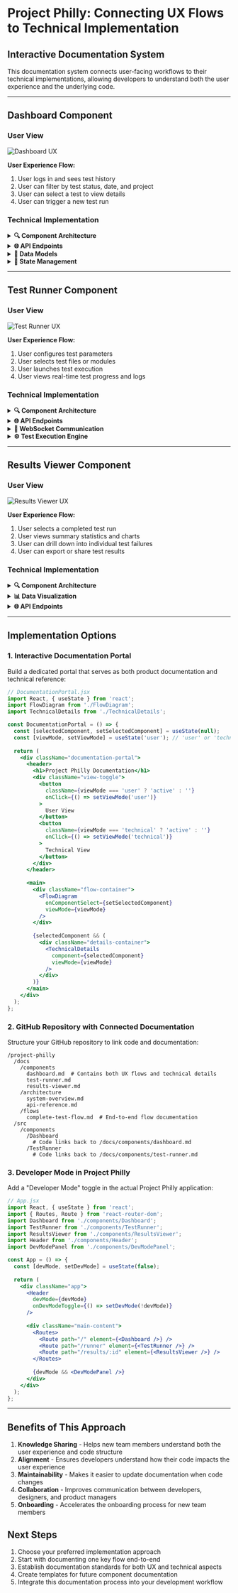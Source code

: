 # Project Philly: Connecting UX Flows to Technical Implementation

## Interactive Documentation System

This documentation system connects user-facing workflows to their technical implementations, allowing developers to understand both the user experience and the underlying code.

---

## Dashboard Component

### User View
![Dashboard UX](placeholder)

**User Experience Flow:**
1. User logs in and sees test history
2. User can filter by test status, date, and project
3. User can select a test to view details
4. User can trigger a new test run

### Technical Implementation

<details>
<summary><strong>🔍 Component Architecture</strong></summary>

```jsx
// DashboardContainer.jsx
import React, { useEffect, useState } from 'react';
import TestHistoryTable from './TestHistoryTable';
import FilterPanel from './FilterPanel';
import { fetchTestHistory } from '../api/testApi';
import { useAuth } from '../context/AuthContext';

const DashboardContainer = () => {
  const [tests, setTests] = useState([]);
  const [filters, setFilters] = useState({
    status: 'all',
    dateRange: 'week',
    project: 'all'
  });
  const { user } = useAuth();
  
  useEffect(() => {
    const loadTests = async () => {
      const testData = await fetchTestHistory(user.id, filters);
      setTests(testData);
    };
    
    loadTests();
  }, [filters, user.id]);
  
  return (
    <div className="dashboard-container">
      <h1>Test Dashboard</h1>
      <FilterPanel filters={filters} setFilters={setFilters} />
      <TestHistoryTable tests={tests} />
    </div>
  );
};

export default DashboardContainer;
```
</details>

<details>
<summary><strong>🌐 API Endpoints</strong></summary>

| Endpoint | Method | Description | Request Parameters | Response |
|----------|--------|-------------|-------------------|----------|
| `/api/tests` | GET | Fetches test history | `userId`, `status`, `dateRange`, `project` | Array of test objects |
| `/api/tests/{id}` | GET | Fetches single test details | `id` | Test object with full details |
| `/api/tests` | POST | Creates a new test run | `projectId`, `testConfig` | Created test object |

```javascript
// testApi.js
export const fetchTestHistory = async (userId, filters) => {
  const queryParams = new URLSearchParams({
    userId,
    status: filters.status,
    dateRange: filters.dateRange,
    project: filters.project
  });
  
  const response = await fetch(`/api/tests?${queryParams}`);
  return response.json();
};
```
</details>

<details>
<summary><strong>💾 Data Models</strong></summary>

```typescript
// models/Test.ts
interface Test {
  id: string;
  projectId: string;
  name: string;
  status: 'queued' | 'running' | 'completed' | 'failed';
  startTime: Date;
  endTime?: Date;
  results?: TestResults;
  userId: string;
  config: TestConfig;
}

interface TestConfig {
  targetEnvironment: string;
  parallelExecutions: number;
  timeout: number;
  retryPolicy: RetryPolicy;
}

interface TestResults {
  passCount: number;
  failCount: number;
  skippedCount: number;
  duration: number;
  errorLogs: ErrorLog[];
}
```
</details>

<details>
<summary><strong>🔄 State Management</strong></summary>

```javascript
// store/testSlice.js
import { createSlice, createAsyncThunk } from '@reduxjs/toolkit';
import { fetchTestHistory, fetchTestById } from '../api/testApi';

export const getTestHistory = createAsyncThunk(
  'tests/getHistory',
  async ({userId, filters}) => {
    return await fetchTestHistory(userId, filters);
  }
);

const testSlice = createSlice({
  name: 'tests',
  initialState: {
    tests: [],
    selectedTest: null,
    loading: false,
    error: null
  },
  reducers: {
    // Reducers here
  },
  extraReducers: (builder) => {
    builder
      .addCase(getTestHistory.pending, (state) => {
        state.loading = true;
      })
      .addCase(getTestHistory.fulfilled, (state, action) => {
        state.tests = action.payload;
        state.loading = false;
      })
      .addCase(getTestHistory.rejected, (state, action) => {
        state.loading = false;
        state.error = action.error.message;
      });
  }
});

export default testSlice.reducer;
```
</details>

---

## Test Runner Component

### User View
![Test Runner UX](placeholder)

**User Experience Flow:**
1. User configures test parameters
2. User selects test files or modules
3. User launches test execution
4. User views real-time test progress and logs

### Technical Implementation

<details>
<summary><strong>🔍 Component Architecture</strong></summary>

```jsx
// TestRunnerContainer.jsx
import React, { useState } from 'react';
import TestConfigForm from './TestConfigForm';
import TestFileSelector from './TestFileSelector';
import RunnerControls from './RunnerControls';
import TestProgress from './TestProgress';
import { startTestRun } from '../api/runnerApi';

const TestRunnerContainer = ({ projectId }) => {
  const [config, setConfig] = useState({
    environment: 'staging',
    parallelExecutions: 2,
    timeout: 30,
    retryPolicy: 'once'
  });
  const [selectedFiles, setSelectedFiles] = useState([]);
  const [runStatus, setRunStatus] = useState(null);
  
  const handleStartRun = async () => {
    setRunStatus('starting');
    try {
      const runId = await startTestRun(projectId, config, selectedFiles);
      setRunStatus('running');
      // Initialize WebSocket connection to get real-time updates
      initializeRunnerSocket(runId);
    } catch (err) {
      setRunStatus('error');
      console.error(err);
    }
  };
  
  return (
    <div className="test-runner-container">
      <h1>Test Runner</h1>
      <TestConfigForm config={config} onChange={setConfig} />
      <TestFileSelector 
        projectId={projectId} 
        selectedFiles={selectedFiles}
        onSelectionChange={setSelectedFiles} 
      />
      <RunnerControls 
        onStart={handleStartRun} 
        disabled={selectedFiles.length === 0 || runStatus === 'running'} 
      />
      {runStatus && <TestProgress status={runStatus} />}
    </div>
  );
};

export default TestRunnerContainer;
```
</details>

<details>
<summary><strong>🌐 API Endpoints</strong></summary>

| Endpoint | Method | Description | Request Parameters | Response |
|----------|--------|-------------|-------------------|----------|
| `/api/projects/{id}/files` | GET | Lists test files | `projectId` | Array of file objects |
| `/api/runner/start` | POST | Starts a test run | `projectId`, `config`, `files` | Run ID and initial status |
| `/api/runner/{id}/stop` | POST | Stops a running test | `runId` | Status confirmation |
| `/ws/runner/{id}` | WebSocket | Real-time test progress | `runId` | Stream of test events |

```javascript
// runnerApi.js
export const startTestRun = async (projectId, config, files) => {
  const response = await fetch('/api/runner/start', {
    method: 'POST',
    headers: {
      'Content-Type': 'application/json'
    },
    body: JSON.stringify({
      projectId,
      config,
      files: files.map(f => f.id)
    })
  });
  
  const data = await response.json();
  return data.runId;
};

export const initializeRunnerSocket = (runId) => {
  const socket = new WebSocket(`ws://localhost:8080/ws/runner/${runId}`);
  
  socket.onmessage = (event) => {
    const data = JSON.parse(event.data);
    // Dispatch to store or update component state
    store.dispatch(updateTestProgress(data));
  };
  
  return socket;
};
```
</details>

<details>
<summary><strong>🔄 WebSocket Communication</strong></summary>

```javascript
// Backend WebSocket handler (Node.js example)
const WebSocket = require('ws');
const TestRunner = require('./testRunner');

const startWebSocketServer = (server) => {
  const wss = new WebSocket.Server({ server });
  
  wss.on('connection', (ws, req) => {
    const runId = req.url.split('/').pop();
    
    // Register this socket to receive updates for this run
    TestRunner.subscribeToRun(runId, (data) => {
      if (ws.readyState === WebSocket.OPEN) {
        ws.send(JSON.stringify(data));
      }
    });
    
    ws.on('close', () => {
      TestRunner.unsubscribeFromRun(runId);
    });
  });
};

module.exports = { startWebSocketServer };
```
</details>

<details>
<summary><strong>⚙️ Test Execution Engine</strong></summary>

```javascript
// Backend test runner implementation
class TestExecutionEngine {
  constructor() {
    this.activeRuns = new Map();
    this.subscribers = new Map();
  }
  
  async startRun(projectId, config, files) {
    const runId = generateUniqueId();
    
    // Create child process to run tests
    const testProcess = spawn('node', [
      './test-executor.js',
      '--project', projectId,
      '--files', files.join(','),
      '--parallel', config.parallelExecutions,
      '--timeout', config.timeout,
      '--retry', config.retryPolicy
    ]);
    
    this.activeRuns.set(runId, {
      process: testProcess,
      status: 'running',
      startTime: new Date(),
      results: {
        completed: 0,
        total: files.length,
        passing: 0,
        failing: 0
      }
    });
    
    // Handle process output and notify subscribers
    testProcess.stdout.on('data', (data) => {
      const parsedData = this._parseTestOutput(data);
      this._updateRunState(runId, parsedData);
      this._notifySubscribers(runId);
    });
    
    return runId;
  }
  
  // Additional methods omitted for brevity
}
```
</details>

---

## Results Viewer Component

### User View
![Results Viewer UX](placeholder)

**User Experience Flow:**
1. User selects a completed test run
2. User views summary statistics and charts
3. User can drill down into individual test failures
4. User can export or share test results

### Technical Implementation

<details>
<summary><strong>🔍 Component Architecture</strong></summary>

```jsx
// ResultsViewerContainer.jsx
import React, { useEffect, useState } from 'react';
import ResultsSummary from './ResultsSummary';
import FailureDetails from './FailureDetails';  
import ResultsActionBar from './ResultsActionBar';
import { fetchTestResults, exportResults } from '../api/resultsApi';

const ResultsViewerContainer = ({ testId }) => {
  const [results, setResults] = useState(null);
  const [selectedFailure, setSelectedFailure] = useState(null);
  const [loading, setLoading] = useState(true);
  
  useEffect(() => {
    const loadResults = async () => {
      setLoading(true);
      try {
        const data = await fetchTestResults(testId);
        setResults(data);
      } catch (err) {
        console.error("Failed to load results:", err);
      } finally {
        setLoading(false);
      }
    };
    
    loadResults();
  }, [testId]);
  
  const handleExport = async (format) => {
    await exportResults(testId, format);
  };
  
  if (loading) return <div>Loading results...</div>;
  
  return (
    <div className="results-viewer-container">
      <h1>Test Results</h1>
      <ResultsActionBar 
        onExport={handleExport}
        canShare={results && results.status === 'completed'} 
      />
      {results && (
        <ResultsSummary 
          results={results} 
          onFailureSelect={setSelectedFailure} 
        />
      )}
      {selectedFailure && (
        <FailureDetails failure={selectedFailure} />
      )}
    </div>
  );
};

export default ResultsViewerContainer;
```
</details>

<details>
<summary><strong>📊 Data Visualization</strong></summary>

```jsx
// ResultsSummary.jsx
import React from 'react';
import { PieChart, Pie, Cell, ResponsiveContainer } from 'recharts';

const ResultsSummary = ({ results, onFailureSelect }) => {
  const chartData = [
    { name: 'Passed', value: results.passCount, color: '#4CAF50' },
    { name: 'Failed', value: results.failCount, color: '#F44336' },
    { name: 'Skipped', value: results.skippedCount, color: '#FFC107' }
  ];
  
  return (
    <div className="results-summary">
      <div className="summary-stats">
        <div className="stat-card">
          <h3>Total Tests</h3>
          <p>{results.passCount + results.failCount + results.skippedCount}</p>
        </div>
        <div className="stat-card">
          <h3>Duration</h3>
          <p>{formatDuration(results.duration)}</p>
        </div>
        <div className="stat-card">
          <h3>Pass Rate</h3>
          <p>{calculatePassRate(results)}%</p>
        </div>
      </div>
      
      <div className="results-chart">
        <ResponsiveContainer width="100%" height={300}>
          <PieChart>
            <Pie
              data={chartData}
              cx="50%"
              cy="50%"
              innerRadius={60}
              outerRadius={80}
              paddingAngle={5}
              dataKey="value"
            >
              {chartData.map((entry, index) => (
                <Cell key={`cell-${index}`} fill={entry.color} />
              ))}
            </Pie>
          </PieChart>
        </ResponsiveContainer>
      </div>
      
      <div className="failure-list">
        <h3>Failed Tests</h3>
        {results.errorLogs.length === 0 ? (
          <p>No failures!</p>
        ) : (
          <ul>
            {results.errorLogs.map(failure => (
              <li 
                key={failure.id}
                onClick={() => onFailureSelect(failure)}
                className="failure-item"
              >
                {failure.testName}
              </li>
            ))}
          </ul>
        )}
      </div>
    </div>
  );
};

export default ResultsSummary;
```
</details>

<details>
<summary><strong>🌐 API Endpoints</strong></summary>

| Endpoint | Method | Description | Request Parameters | Response |
|----------|--------|-------------|-------------------|----------|
| `/api/results/{id}` | GET | Fetches test results | `testId` | Complete results object |
| `/api/results/{id}/export` | GET | Exports results | `testId`, `format` | File download |
| `/api/results/{id}/share` | POST | Creates shareable link | `testId`, `expiration` | Share URL |

```javascript
// resultsApi.js
export const fetchTestResults = async (testId) => {
  const response = await fetch(`/api/results/${testId}`);
  return response.json();
};

export const exportResults = async (testId, format = 'json') => {
  window.location.href = `/api/results/${testId}/export?format=${format}`;
};

export const shareResults = async (testId, expiration = '7d') => {
  const response = await fetch(`/api/results/${testId}/share`, {
    method: 'POST',
    headers: {
      'Content-Type': 'application/json'
    },
    body: JSON.stringify({ expiration })
  });
  
  return response.json();
};
```
</details>

---

## Implementation Options

### 1. Interactive Documentation Portal

Build a dedicated portal that serves as both product documentation and technical reference:

```jsx
// DocumentationPortal.jsx
import React, { useState } from 'react';
import FlowDiagram from './FlowDiagram';
import TechnicalDetails from './TechnicalDetails';

const DocumentationPortal = () => {
  const [selectedComponent, setSelectedComponent] = useState(null);
  const [viewMode, setViewMode] = useState('user'); // 'user' or 'technical'
  
  return (
    <div className="documentation-portal">
      <header>
        <h1>Project Philly Documentation</h1>
        <div className="view-toggle">
          <button 
            className={viewMode === 'user' ? 'active' : ''}
            onClick={() => setViewMode('user')}
          >
            User View
          </button>
          <button 
            className={viewMode === 'technical' ? 'active' : ''}
            onClick={() => setViewMode('technical')}
          >
            Technical View
          </button>
        </div>
      </header>
      
      <main>
        <div className="flow-container">
          <FlowDiagram 
            onComponentSelect={setSelectedComponent}
            viewMode={viewMode}
          />
        </div>
        
        {selectedComponent && (
          <div className="details-container">
            <TechnicalDetails 
              component={selectedComponent}
              viewMode={viewMode}
            />
          </div>
        )}
      </main>
    </div>
  );
};
```

### 2. GitHub Repository with Connected Documentation

Structure your GitHub repository to link code and documentation:

```
/project-philly
  /docs
    /components
      dashboard.md  # Contains both UX flows and technical details
      test-runner.md
      results-viewer.md
    /architecture
      system-overview.md
      api-reference.md
    /flows
      complete-test-flow.md  # End-to-end flow documentation
  /src
    /components
      /Dashboard
        # Code links back to /docs/components/dashboard.md
      /TestRunner
        # Code links back to /docs/components/test-runner.md
```

### 3. Developer Mode in Project Philly

Add a "Developer Mode" toggle in the actual Project Philly application:

```jsx
// App.jsx
import React, { useState } from 'react';
import { Routes, Route } from 'react-router-dom';
import Dashboard from './components/Dashboard';
import TestRunner from './components/TestRunner';
import ResultsViewer from './components/ResultsViewer';
import Header from './components/Header';
import DevModePanel from './components/DevModePanel';

const App = () => {
  const [devMode, setDevMode] = useState(false);
  
  return (
    <div className="app">
      <Header 
        devMode={devMode}
        onDevModeToggle={() => setDevMode(!devMode)} 
      />
      
      <div className="main-content">
        <Routes>
          <Route path="/" element={<Dashboard />} />
          <Route path="/runner" element={<TestRunner />} />
          <Route path="/results/:id" element={<ResultsViewer />} />
        </Routes>
        
        {devMode && <DevModePanel />}
      </div>
    </div>
  );
};
```

---

## Benefits of This Approach

1. **Knowledge Sharing** - Helps new team members understand both the user experience and code structure
2. **Alignment** - Ensures developers understand how their code impacts the user experience
3. **Maintainability** - Makes it easier to update documentation when code changes
4. **Collaboration** - Improves communication between developers, designers, and product managers
5. **Onboarding** - Accelerates the onboarding process for new team members

## Next Steps

1. Choose your preferred implementation approach
2. Start with documenting one key flow end-to-end
3. Establish documentation standards for both UX and technical aspects
4. Create templates for future component documentation
5. Integrate this documentation process into your development workflow